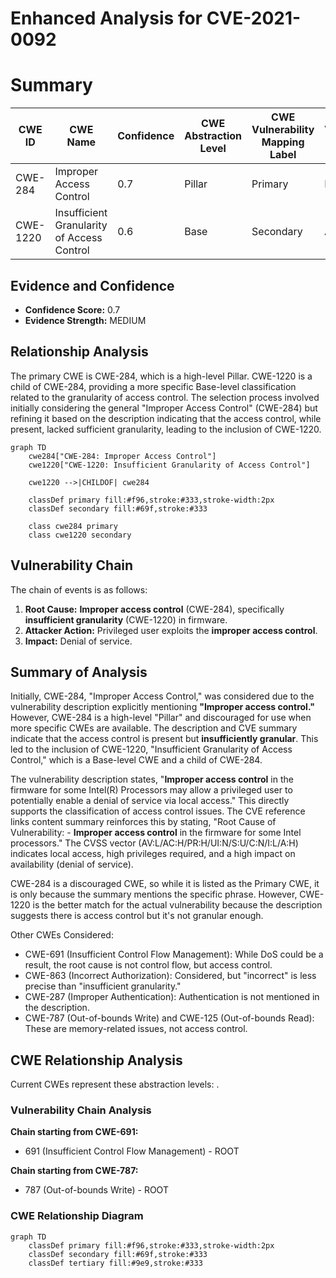 # Enhanced Analysis for CVE-2021-0092

# Summary
| CWE ID | CWE Name | Confidence | CWE Abstraction Level | CWE Vulnerability Mapping Label | CWE-Vulnerability Mapping Notes |
|---|---|---|---|---|---|
| CWE-284 | Improper Access Control | 0.7 | Pillar | Primary | Discouraged |
| CWE-1220 | Insufficient Granularity of Access Control | 0.6 | Base | Secondary | Allowed |

## Evidence and Confidence

*   **Confidence Score:** 0.7
*   **Evidence Strength:** MEDIUM

## Relationship Analysis
The primary CWE is CWE-284, which is a high-level Pillar. CWE-1220 is a child of CWE-284, providing a more specific Base-level classification related to the granularity of access control. The selection process involved initially considering the general "Improper Access Control" (CWE-284) but refining it based on the description indicating that the access control, while present, lacked sufficient granularity, leading to the inclusion of CWE-1220.

```mermaid
graph TD
    cwe284["CWE-284: Improper Access Control"]
    cwe1220["CWE-1220: Insufficient Granularity of Access Control"]
    
    cwe1220 -->|CHILDOF| cwe284
    
    classDef primary fill:#f96,stroke:#333,stroke-width:2px
    classDef secondary fill:#69f,stroke:#333
    
    class cwe284 primary
    class cwe1220 secondary
```

## Vulnerability Chain
The chain of events is as follows:
1.  **Root Cause:** **Improper access control** (CWE-284), specifically **insufficient granularity** (CWE-1220) in firmware.
2.  **Attacker Action:** Privileged user exploits the **improper access control**.
3.  **Impact:** Denial of service.

## Summary of Analysis
Initially, CWE-284, "Improper Access Control," was considered due to the vulnerability description explicitly mentioning **"Improper access control."** However, CWE-284 is a high-level "Pillar" and discouraged for use when more specific CWEs are available. The description and CVE summary indicate that the access control is present but **insufficiently granular**. This led to the inclusion of CWE-1220, "Insufficient Granularity of Access Control," which is a Base-level CWE and a child of CWE-284.

The vulnerability description states, "**Improper access control** in the firmware for some Intel(R) Processors may allow a privileged user to potentially enable a denial of service via local access." This directly supports the classification of access control issues. The CVE reference links content summary reinforces this by stating, "Root Cause of Vulnerability: - **Improper access control** in the firmware for some Intel processors." The CVSS vector (AV:L/AC:H/PR:H/UI:N/S:U/C:N/I:L/A:H) indicates local access, high privileges required, and a high impact on availability (denial of service).

CWE-284 is a discouraged CWE, so while it is listed as the Primary CWE, it is only because the summary mentions the specific phrase. However, CWE-1220 is the better match for the actual vulnerability because the description suggests there is access control but it's not granular enough.

Other CWEs Considered:

*   CWE-691 (Insufficient Control Flow Management): While DoS could be a result, the root cause is not control flow, but access control.
*   CWE-863 (Incorrect Authorization): Considered, but "incorrect" is less precise than "insufficient granularity."
*   CWE-287 (Improper Authentication): Authentication is not mentioned in the description.
*   CWE-787 (Out-of-bounds Write) and CWE-125 (Out-of-bounds Read): These are memory-related issues, not access control.


## CWE Relationship Analysis

Current CWEs represent these abstraction levels: .


### Vulnerability Chain Analysis

**Chain starting from CWE-691:**
- 691 (Insufficient Control Flow Management) - ROOT


**Chain starting from CWE-787:**
- 787 (Out-of-bounds Write) - ROOT



### CWE Relationship Diagram

```mermaid
graph TD
    classDef primary fill:#f96,stroke:#333,stroke-width:2px
    classDef secondary fill:#69f,stroke:#333
    classDef tertiary fill:#9e9,stroke:#333
```